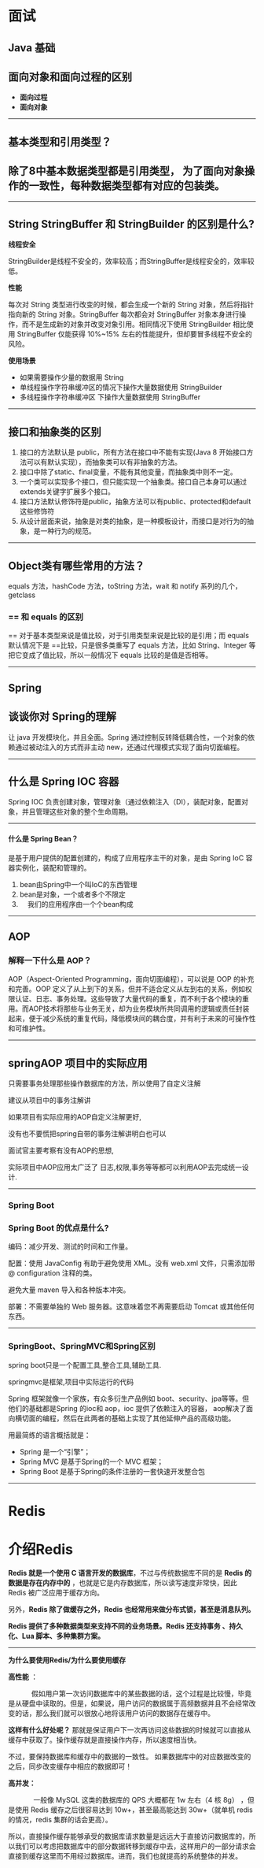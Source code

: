 # 面试

## **Java 基础**

## **面向对象和面向过程的区别**

* **面向过程**
* **面向对象**

---

## **基本类型和引用类型？**

## 除了8中基本数据类型都是引用类型， 为了面向对象操作的一致性，每种数据类型都有对应的包装类。

---

## **String StringBuffer 和 StringBuilder 的区别是什么?**

**线程安全**

StringBuilder是线程不安全的，效率较高；而StringBuffer是线程安全的，效率较低。

**性能**

每次对 String 类型进行改变的时候，都会生成一个新的 String 对象，然后将指针指向新的 String 对象。StringBuffer 每次都会对 StringBuffer 对象本身进行操作，而不是生成新的对象并改变对象引用。相同情况下使用 StringBuilder 相比使用 StringBuffer 仅能获得 10%~15% 左右的性能提升，但却要冒多线程不安全的风险。

**使用场景**

* 如果需要操作少量的数据用 String
* 单线程操作字符串缓冲区的情况下操作大量数据使用 StringBuilder
* 多线程操作字符串缓冲区 下操作大量数据使用 StringBuffer

---

## **接口和抽象类的区别**

1. 接口的方法默认是 public，所有方法在接口中不能有实现\(Java 8 开始接口方法可以有默认实现），而抽象类可以有非抽象的方法。
2. 接口中除了static、final变量，不能有其他变量，而抽象类中则不一定。
3. 一个类可以实现多个接口，但只能实现一个抽象类。接口自己本身可以通过extends关键字扩展多个接口。
4. 接口方法默认修饰符是public，抽象方法可以有public、protected和default这些修饰符
5. 从设计层面来说，抽象是对类的抽象，是一种模板设计，而接口是对行为的抽象，是一种行为的规范。

---

## **Object类有哪些常用的方法？**

equals 方法，hashCode 方法，toString 方法，wait 和 notify 系列的几个， getclass

### **== 和 equals 的区别**

== 对于基本类型来说是值比较，对于引用类型来说是比较的是引用；而 equals 默认情况下是 ==比较，只是很多类重写了 equals 方法，比如 String、Integer 等把它变成了值比较，所以一般情况下 equals 比较的是值是否相等。

---

## **Spring**

## **谈谈你对 Spring的理解**

让 java 开发模块化，并且全面。Spring 通过控制反转降低耦合性，一个对象的依赖通过被动注入的方式而非主动 new，还通过代理模式实现了面向切面编程。

---

## **什么是 Spring IOC 容器**

Spring IOC 负责创建对象，管理对象（通过依赖注入（DI），装配对象，配置对象，并且管理这些对象的整个生命周期。

---

#### **什么是 Spring Bean？**

是基于用户提供的配置创建的，构成了应用程序主干的对象，是由 Spring IoC 容器实例化，装配和管理的。

1. bean由Spring中一个叫IoC的东西管理
2. bean是对象，一个或者多个不限定
3.     我们的应用程序由一个个bean构成

---

## 

## **AOP**

### **解释一下什么是 AOP？**

AOP（Aspect\-Oriented Programming，面向切面编程），可以说是 OOP 的补充和完善。OOP 定义了从上到下的关系，但并不适合定义从左到右的关系，例如权限认证、日志、事务处理。这些导致了大量代码的重复，而不利于各个模块的重用。而AOP技术将那些与业务无关，却为业务模块所共同调用的逻辑或责任封装起来，便于减少系统的重复代码，降低模块间的耦合度，并有利于未来的可操作性和可维护性。

---

## **springAOP 项目中的实际应用**

只需要事务处理那些操作数据库的方法，所以使用了自定义注解

建议从项目中的事务注解讲

如果项目有实际应用的AOP自定义注解更好,

没有也不要慌把spring自带的事务注解讲明白也可以

面试官主要考察有没有AOP的思想,

实际项目中AOP应用太广泛了 日志,权限,事务等等都可以利用AOP去完成统一设计.

---

### **Spring Boot**

### **Spring Boot 的优点是什么?**

编码：减少开发、测试的时间和工作量。

配置：使用 JavaConfig 有助于避免使用 XML。没有 web.xml 文件，只需添加带 @ configuration 注释的类。

避免大量 maven 导入和各种版本冲突。

部署：不需要单独的 Web 服务器。这意味着您不再需要启动 Tomcat 或其他任何东西。

---

### **SpringBoot、SpringMVC和Spring区别**

spring boot只是一个配置工具,整合工具,辅助工具.

springmvc是框架,项目中实际运行的代码

Spring 框架就像一个家族，有众多衍生产品例如 boot、security、jpa等等。但他们的基础都是Spring 的ioc和 aop，ioc 提供了依赖注入的容器， aop解决了面向横切面的编程，然后在此两者的基础上实现了其他延伸产品的高级功能。

用最简练的语言概括就是：

* Spring 是一个“引擎”；
* Spring MVC 是基于Spring的一个 MVC 框架；
* Spring Boot 是基于Spring的条件注册的一套快速开发整合包

---

# **Redis**

# 介绍Redis

**Redis 就是一个使用 C 语言开发的数据库**，不过与传统数据库不同的是 **Redis 的数据是存在内存中的** ，也就是它是内存数据库，所以读写速度非常快，因此 Redis 被广泛应用于缓存方向。

另外，**Redis 除了做缓存之外，Redis 也经常用来做分布式锁，甚至是消息队列。**

**Redis 提供了多种数据类型来支持不同的业务场景。Redis 还支持事务 、持久化、Lua 脚本、多种集群方案。**

---

**为什么要使用Redis/为什么要使用缓存**

**高性能** ：

            假如用户第一次访问数据库中的某些数据的话，这个过程是比较慢，毕竟是从硬盘中读取的。但是，如果说，用户访问的数据属于高频数据并且不会经常改变的话，那么我们就可以很放心地将该用户访问的数据存在缓存中。

**这样有什么好处呢？** 那就是保证用户下一次再访问这些数据的时候就可以直接从缓存中获取了。操作缓存就是直接操作内存，所以速度相当快。

不过，要保持数据库和缓存中的数据的一致性。 如果数据库中的对应数据改变的之后，同步改变缓存中相应的数据即可！

**高并发：**

             一般像 MySQL 这类的数据库的 QPS 大概都在 1w 左右（4 核 8g） ，但是使用 Redis 缓存之后很容易达到 10w\+，甚至最高能达到 30w\+（就单机 redis 的情况，redis 集群的话会更高）。

所以，直接操作缓存能够承受的数据库请求数量是远远大于直接访问数据库的，所以我们可以考虑把数据库中的部分数据转移到缓存中去，这样用户的一部分请求会直接到缓存这里而不用经过数据库。进而，我们也就提高的系统整体的并发。
